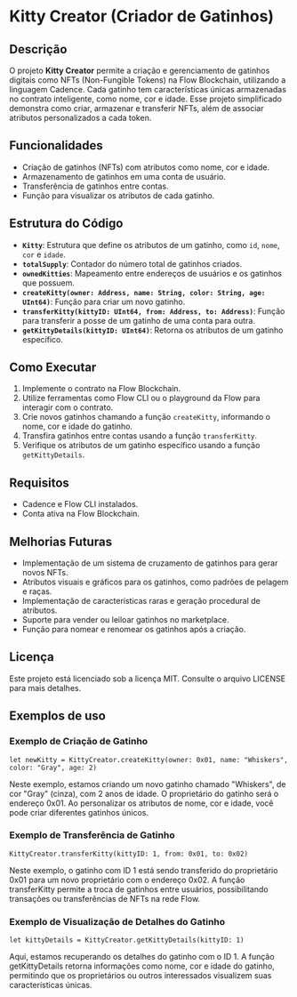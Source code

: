 # Kitty Creator (Criador de Gatinhos)

## Descrição
O projeto **Kitty Creator** permite a criação e gerenciamento de gatinhos digitais como NFTs (Non-Fungible Tokens) na Flow Blockchain, utilizando a linguagem Cadence. Cada gatinho tem características únicas armazenadas no contrato inteligente, como nome, cor e idade. Esse projeto simplificado demonstra como criar, armazenar e transferir NFTs, além de associar atributos personalizados a cada token.

## Funcionalidades
- Criação de gatinhos (NFTs) com atributos como nome, cor e idade.
- Armazenamento de gatinhos em uma conta de usuário.
- Transferência de gatinhos entre contas.
- Função para visualizar os atributos de cada gatinho.

## Estrutura do Código
- **`Kitty`**: Estrutura que define os atributos de um gatinho, como `id`, `nome`, `cor` e `idade`.
- **`totalSupply`**: Contador do número total de gatinhos criados.
- **`ownedKitties`**: Mapeamento entre endereços de usuários e os gatinhos que possuem.
- **`createKitty(owner: Address, name: String, color: String, age: UInt64)`**: Função para criar um novo gatinho.
- **`transferKitty(kittyID: UInt64, from: Address, to: Address)`**: Função para transferir a posse de um gatinho de uma conta para outra.
- **`getKittyDetails(kittyID: UInt64)`**: Retorna os atributos de um gatinho específico.

## Como Executar
1. Implemente o contrato na Flow Blockchain.
2. Utilize ferramentas como Flow CLI ou o playground da Flow para interagir com o contrato.
3. Crie novos gatinhos chamando a função `createKitty`, informando o nome, cor e idade do gatinho.
4. Transfira gatinhos entre contas usando a função `transferKitty`.
5. Verifique os atributos de um gatinho específico usando a função `getKittyDetails`.

## Requisitos
- Cadence e Flow CLI instalados.
- Conta ativa na Flow Blockchain.

## Melhorias Futuras
- Implementação de um sistema de cruzamento de gatinhos para gerar novos NFTs.
- Atributos visuais e gráficos para os gatinhos, como padrões de pelagem e raças.
- Implementação de características raras e geração procedural de atributos.
- Suporte para vender ou leiloar gatinhos no marketplace.
- Função para nomear e renomear os gatinhos após a criação.

## Licença
Este projeto está licenciado sob a licença MIT. Consulte o arquivo LICENSE para mais detalhes.

## Exemplos de uso

### Exemplo de Criação de Gatinho
```cadence
let newKitty = KittyCreator.createKitty(owner: 0x01, name: "Whiskers", color: "Gray", age: 2)
```
Neste exemplo, estamos criando um novo gatinho chamado "Whiskers", de cor "Gray" (cinza), com 2 anos de idade. O proprietário do gatinho será o endereço 0x01. Ao personalizar os atributos de nome, cor e idade, você pode criar diferentes gatinhos únicos.

### Exemplo de Transferência de Gatinho
```cadence
KittyCreator.transferKitty(kittyID: 1, from: 0x01, to: 0x02)
```
Neste exemplo, o gatinho com ID 1 está sendo transferido do proprietário 0x01 para um novo proprietário com o endereço 0x02. A função transferKitty permite a troca de gatinhos entre usuários, possibilitando transações ou transferências de NFTs na rede Flow.

### Exemplo de Visualização de Detalhes do Gatinho
```cadence
let kittyDetails = KittyCreator.getKittyDetails(kittyID: 1)
```
Aqui, estamos recuperando os detalhes do gatinho com o ID 1. A função getKittyDetails retorna informações como nome, cor e idade do gatinho, permitindo que os proprietários ou outros interessados visualizem suas características únicas.